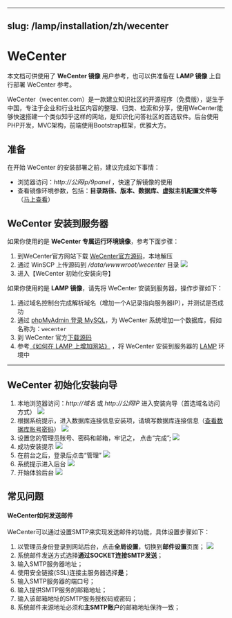
---
slug: /lamp/installation/zh/wecenter
---
# WeCenter

本文档可供使用了 **WeCenter 镜像** 用户参考，也可以供准备在 **LAMP 镜像** 上自行部署 WeCenter 参考。

WeCenter（wecenter.com）是一款建立知识社区的开源程序（免费版），诞生于中国，专注于企业和行业社区内容的整理、归类、检索和分享，使用WeCenter能够快速搭建一个类似知乎这样的网站，是知识化问答社区的首选软件。后台使用PHP开发，MVC架构，前端使用Bootstrap框架，优雅大方。

## 准备

在开始 WeCenter 的安装部署之前，建议完成如下事情：

* 浏览器访问：*http://公网ip/9panel* ，快速了解镜像的使用
* 查看镜像环境参数，包括：**目录路径、版本、数据库、虚拟主机配置文件等** （[马上查看](https://support.websoft9.com/docs/lamp/zh/stack-components.html)）

## WeCenter 安装到服务器

如果你使用的是 **WeCenter 专属运行环境镜像**，参考下面步骤：

1. 到WeCenter官方网站下载 [WeCenter官方源码](http://www.wecenter.com/downloads/)，本地解压
2. 通过 WinSCP 上传源码到 */data/wwwwroot/wecenter* 目录
	![](http://libs-websoft9-com.oss-cn-qingdao.aliyuncs.com/Websoft9/DocsPicture/zh/wecenter/wecenter-upload-websoft9.png)
3. 进入【WeCenter 初始化安装向导】

如果你使用的是 **LAMP 镜像**，请先将 WeCenter 安装到服务器，操作步骤如下：

1. 通过域名控制台完成解析域名（增加一个A记录指向服务器IP），并测试是否成功
2. 通过 [phpMyAdmin 登录 MySQL](https://support.websoft9.com/docs/lamp/zh/admin-mysql.html)，为 WeCenter 系统增加一个数据库，假如名称为：`wecenter`
3. 到 WeCenter 官方[下载源码](http://www.wecenter.com/downloads/)
2. 参考[《如何在 LAMP 上增加网站》](https://support.websoft9.com/docs/lamp/zh/solution-deployment.html#安装第二个网站) ，将 WeCenter 安装到服务器的 [LAMP](https://support.websoft9.com/docs/lamp/zh/) 环境中

---

## WeCenter 初始化安装向导

1. 本地浏览器访问：*http://域名* 或 *http://公网IP* 进入安装向导（首选域名访问方式）
  ![](http://libs.websoft9.com/Websoft9/DocsPicture/zh/wecenter/wecenter-startins-websoft9.png)
2. 根据系统提示，进入数据库连接信息安装项，请填写数据库连接信息（[查看数据库账号密码](https://support.websoft9.com/docs/lamp/zh/stack-accounts.html)）
  ![](http://libs.websoft9.com/Websoft9/DocsPicture/zh/wecenter/wecenter-confdb-websoft9.png)
3. 设置您的管理员账号、密码和邮箱，牢记之， 点击“完成”;
  ![](http://libs.websoft9.com/Websoft9/DocsPicture/zh/wecenter/wecenter-setadmin-websoft9.png)
4. 成功安装提示
  ![](http://libs.websoft9.com/Websoft9/DocsPicture/zh/wecenter/wevcenter-installss-websoft9.png)
5. 在前台之后，登录后点击“管理”
  ![](http://libs.websoft9.com/Websoft9/DocsPicture/zh/wecenter/wecenter-loginadmin-websoft9.png)
6. 系统提示进入后台
  ![](http://libs.websoft9.com/Websoft9/DocsPicture/zh/wecenter/wecenter-loginadmin2-websoft9.png)
7. 开始体验后台
 ![](http://libs.websoft9.com/Websoft9/DocsPicture/zh/wecenter/wecenter-backend-ui.png)

## 常见问题

#### WeCenter如何发送邮件  

 WeCenter可以通过设置SMTP来实现发送邮件的功能，具体设置步骤如下：  

1. 以管理员身份登录到网站后台，点击**全局设置**，切换到**邮件设置**页面； 
  ![](http://libs.websoft9.com/Websoft9/DocsPicture/zh/wecenter/wecenter-smtp-websoft9.png) 
2. 系统邮件发送方式选择**通过SOCKET连接SMTP发送**；
3. 输入SMTP服务器地址；
4. 使用安全链接(SSL)连接主服务器选择**是**；
5. 输入SMTP服务器的端口号；
6. 输入提供SMTP服务的邮箱地址；
7. 输入该邮箱地址的SMTP服务授权码或密码；
8. 系统邮件来源地址必须和**主SMTP账户**的邮箱地址保持一致；
